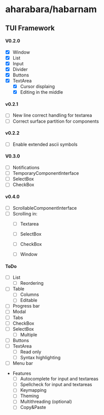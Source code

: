 # aharabara/habarnam
## TUI Framework
#### V0.2.0
   - [x] Window
   - [x] List
   - [x] Input
   - [x] Divider
   - [x] Buttons
   - [x] TextArea
      - [x] Cursor displaing
      - [x] Editing in the middle

#### v0.2.1
   - [ ] New line correct handling for textarea
   - [ ] Correct surface partition for components

#### v0.2.2
   - [ ] Enable extended ascii symbols

#### V0.3.0
   - [ ] Notifications
   - [ ] TemporaryComponentInterface
   - [ ] SelectBox
   - [ ] CheckBox

#### v0.4.0
   - [ ] ScrollableComponentInterface
   - [ ] Scrolling in:
       - [ ] Textarea
       - [ ] SelectBox
       - [ ] CheckBox
       - [ ] Window


#### ToDo
   - [ ] List
     - [ ] Reordering
   - [ ] Table
     - [ ] Columns
     - [ ] Editable
   - [ ] Progress bar
   - [ ] Modal
   - [ ] Tabs
   - [ ] CheckBox
   - [ ] SelectBox
      - [ ] Multiple
   - [ ] Buttons
   - [ ] TextArea
      - [ ] Read only
      - [ ] Syntax highlighting
   - [ ] Menu bar
 - Features
   - [ ] Autocomplete for input and textareas
   - [ ] Spellcheck for input and textareas
   - [ ] Keymapping
   - [ ] Theming
   - [ ] Multithreading (optional)
   - [ ] Copy&Paste
